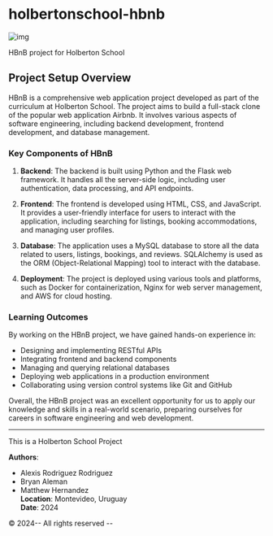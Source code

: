 # holbertonschool-hbnb

![img](https://github.com/user-attachments/assets/1efdbfbe-8e65-4067-bdea-82efc4af63ad)

HBnB project for Holberton School

## Project Setup Overview

HBnB is a comprehensive web application project developed as part of the curriculum at Holberton School. The project aims to build a full-stack clone of the popular web application Airbnb. It involves various aspects of software engineering, including backend development, frontend development, and database management.

### Key Components of HBnB

1. **Backend**: The backend is built using Python and the Flask web framework. It handles all the server-side logic, including user authentication, data processing, and API endpoints.

2. **Frontend**: The frontend is developed using HTML, CSS, and JavaScript. It provides a user-friendly interface for users to interact with the application, including searching for listings, booking accommodations, and managing user profiles.

3. **Database**: The application uses a MySQL database to store all the data related to users, listings, bookings, and reviews. SQLAlchemy is used as the ORM (Object-Relational Mapping) tool to interact with the database.

4. **Deployment**: The project is deployed using various tools and platforms, such as Docker for containerization, Nginx for web server management, and AWS for cloud hosting.

### Learning Outcomes

By working on the HBnB project, we have gained hands-on experience in:

- Designing and implementing RESTful APIs
- Integrating frontend and backend components
- Managing and querying relational databases
- Deploying web applications in a production environment
- Collaborating using version control systems like Git and GitHub

Overall, the HBnB project was an excellent opportunity for us to apply our knowledge and skills in a real-world scenario, preparing ourselves for careers in software engineering and web development.

---

This is a Holberton School Project  

**Authors**:
- Alexis Rodriguez Rodriguez  
- Bryan Aleman  
- Matthew Hernandez  
**Location**: Montevideo, Uruguay  
**Date**: 2024

© 2024-- All rights reserved --
